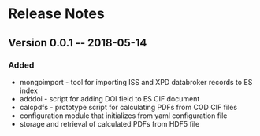 # Release Notes

## Version 0.0.1 -- 2018-05-14

### Added

- mongoimport - tool for importing ISS and XPD databroker records
  to ES index
- adddoi - script for adding DOI field to ES CIF document
- calcpdfs - prototype script for calculating PDFs from COD CIF files
- configuration module that initializes from yaml configuration file
- storage and retrieval of calculated PDFs from HDF5 file
